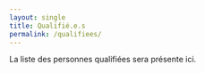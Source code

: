 ```yaml
---
layout: single
title: Qualifié.e.s
permalink: /qualifiees/
---
```


La liste des personnes qualifiées sera présente ici.
